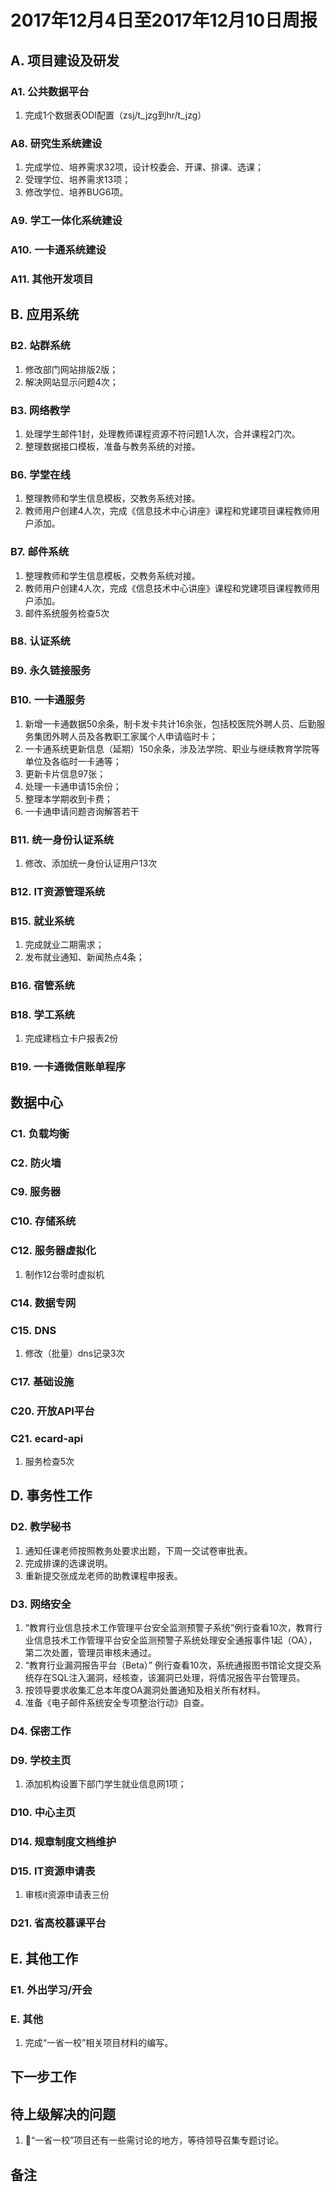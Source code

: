 # 2017年12月4日至2017年12月10日周报

## A. 项目建设及研发

### A1. 公共数据平台

1. 完成1个数据表ODI配置（zsj/t_jzg到hr/t_jzg）

### A8. 研究生系统建设

1. 完成学位、培养需求32项，设计校委会、开课、排课、选课；
2. 受理学位、培养需求13项；
3. 修改学位、培养BUG6项。

### A9. 学工一体化系统建设

### A10. 一卡通系统建设


### A11. 其他开发项目



## B. 应用系统
### B2. 站群系统

1. 修改部门网站排版2版；
2. 解决网站显示问题4次；

### B3. 网络教学

1. 处理学生邮件1封，处理教师课程资源不符问题1人次，合并课程2门次。
2. 整理数据接口模板，准备与教务系统的对接。

### B6. 学堂在线

1. 整理教师和学生信息模板，交教务系统对接。
2. 教师用户创建4人次，完成《信息技术中心讲座》课程和党建项目课程教师用户添加。

### B7. 邮件系统

1. 整理教师和学生信息模板，交教务系统对接。
2. 教师用户创建4人次，完成《信息技术中心讲座》课程和党建项目课程教师用户添加。
3. 邮件系统服务检查5次

### B8. 认证系统

### B9. 永久链接服务

### B10. 一卡通服务

1. 新增一卡通数据50余条，制卡发卡共计16余张，包括校医院外聘人员、后勤服务集团外聘人员及各教职工家属个人申请临时卡；
2. 一卡通系统更新信息（延期）150余条，涉及法学院、职业与继续教育学院等单位及各临时一卡通等；
3. 更新卡片信息97张；
4. 处理一卡通申请15余份；
5. 整理本学期收到卡费；
6. 一卡通申请问题咨询解答若干

### B11. 统一身份认证系统

1. 修改、添加统一身份认证用户13次

### B12. IT资源管理系统


### B15. 就业系统

1. 完成就业二期需求；
2. 发布就业通知、新闻热点4条；

### B16. 宿管系统

### B18. 学工系统

1. 完成建档立卡户报表2份

### B19. 一卡通微信账单程序



## 数据中心

### C1. 负载均衡



### C2. 防火墙

### C9. 服务器




### C10. 存储系统


### C12. 服务器虚拟化

1. 制作12台零时虚拟机

### C14. 数据专网


### C15. DNS

1. 修改（批量）dns记录3次

### C17. 基础设施


### C20. 开放API平台


### C21. ecard-api

1. 服务检查5次

## D. 事务性工作

### D2. 教学秘书

1. 通知任课老师按照教务处要求出题，下周一交试卷审批表。
2. 完成排课的选课说明。
3. 重新提交张成龙老师的助教课程申报表。

### D3. 网络安全

1.  “教育行业信息技术工作管理平台安全监测预警子系统”例行查看10次，教育行业信息技术工作管理平台安全监测预警子系统处理安全通报事件1起（OA），第二次处置，管理员审核未通过。
2. “教育行业漏洞报告平台（Beta）” 例行查看10次，系统通报图书馆论文提交系统存在SQL注入漏洞，经核查，该漏洞已处理，将情况报告平台管理员。
3. 按领导要求收集汇总本年度OA漏洞处置通知及相关所有材料。
4. 准备《电子邮件系统安全专项整治行动》自查。
### D4. 保密工作


### D9. 学校主页

1. 添加机构设置下部门学生就业信息网1项；

### D10. 中心主页


### D14. 规章制度文档维护


### D15. IT资源申请表

1. 审核it资源申请表三份

### D21. 省高校慕课平台


## E. 其他工作

### E1. 外出学习/开会

### E. 其他

1. 完成“一省一校”相关项目材料的编写。

## 下一步工作


## 待上级解决的问题

1. “一省一校”项目还有一些需讨论的地方，等待领导召集专题讨论。

## 备注
